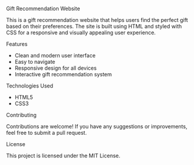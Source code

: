  Gift Recommendation Website

This is a gift recommendation website that helps users find the perfect gift based on their preferences.
The site is built using HTML and styled with CSS for a responsive and visually appealing user experience.

 Features

- Clean and modern user interface
- Easy to navigate
- Responsive design for all devices
- Interactive gift recommendation system

 Technologies Used

- HTML5
- CSS3

Contributing

Contributions are welcome! If you have any suggestions or improvements, feel free to submit a pull request.

License

This project is licensed under the MIT License.

